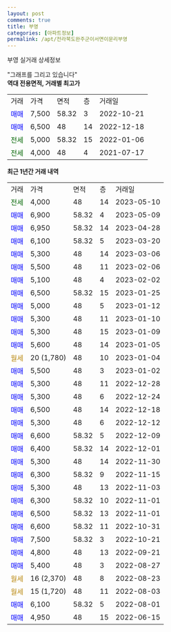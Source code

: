 ```yaml
---
layout: post
comments: true
title: 부영
categories: [아파트정보]
permalink: /apt/전라북도완주군이서면이문리부영
---
```


부영 실거래 상세정보

<script type="text/javascript">
  google.charts.load('current', {'packages':['line', 'corechart']});
  google.charts.setOnLoadCallback(drawChart);

  function drawChart() {
    var data = new google.visualization.DataTable();
    data.addColumn('date', '거래일');
    data.addColumn('number', "매매");
    data.addColumn('number', "전세");
    data.addColumn('number', "전매");

    data.addRows([[new Date(Date.parse("2023-05-10")), null, 4000, null], [new Date(Date.parse("2023-05-09")), 6900, null, null], [new Date(Date.parse("2023-04-28")), 6950, null, null], [new Date(Date.parse("2023-03-20")), 6100, null, null], [new Date(Date.parse("2023-03-06")), 5300, null, null], [new Date(Date.parse("2023-02-06")), 5500, null, null], [new Date(Date.parse("2023-02-02")), 5100, null, null], [new Date(Date.parse("2023-01-25")), 6500, null, null], [new Date(Date.parse("2023-01-12")), 5000, null, null], [new Date(Date.parse("2023-01-10")), 5300, null, null], [new Date(Date.parse("2023-01-09")), 5300, null, null], [new Date(Date.parse("2023-01-05")), 5600, null, null], [new Date(Date.parse("2023-01-04")), null, null, null], [new Date(Date.parse("2023-01-02")), 5500, null, null], [new Date(Date.parse("2022-12-28")), 5300, null, null], [new Date(Date.parse("2022-12-24")), 5300, null, null], [new Date(Date.parse("2022-12-18")), 6500, null, null], [new Date(Date.parse("2022-12-12")), 5300, null, null], [new Date(Date.parse("2022-12-09")), 6600, null, null], [new Date(Date.parse("2022-12-01")), 6400, null, null], [new Date(Date.parse("2022-11-30")), 5300, null, null], [new Date(Date.parse("2022-11-15")), 6300, null, null], [new Date(Date.parse("2022-11-03")), 5300, null, null], [new Date(Date.parse("2022-11-01")), 6300, null, null], [new Date(Date.parse("2022-11-01")), 6500, null, null], [new Date(Date.parse("2022-10-31")), 6600, null, null], [new Date(Date.parse("2022-10-21")), 7500, null, null], [new Date(Date.parse("2022-09-21")), 4800, null, null], [new Date(Date.parse("2022-08-27")), 5400, null, null], [new Date(Date.parse("2022-08-23")), null, null, null], [new Date(Date.parse("2022-08-03")), null, null, null], [new Date(Date.parse("2022-08-01")), 6100, null, null], [new Date(Date.parse("2022-06-15")), 4950, null, null]]);

    var options = {
      hAxis: {
        format: 'yyyy/MM/dd'
      },    
      lineWidth: 0,
      pointsVisible: true,    
      title: '최근 1년간 유형별 실거래가 분포',
      legend: { position: 'bottom' }
    };

    var formatter = new google.visualization.NumberFormat({pattern:'###,###'} );
    formatter.format(data, 1);
    formatter.format(data, 2);
    
    setTimeout(function() {
        var chart = new google.visualization.LineChart(document.getElementById('columnchart_material'));
        chart.draw(data, (options));
        document.getElementById('loading').style.display = 'none';
    }, 200);
  }
</script>


<div id="loading" style="z-index:20; display: block; margin-left: 0px">"그래프를 그리고 있습니다"</div>
<div id="columnchart_material" style="width: 95%; margin-left: 0px; display: block"></div>
<!-- contents start -->
<b>역대 전용면적, 거래별 최고가</b>
<table class="sortable">
    <tr>
      <td>거래</td>
      <td>가격</td>
      <td>면적</td>
      <td>층</td>
      <td>거래일</td>
    </tr>
        <tr>
          <td><a style="color: blue">매매</a></td>
          <td>7,500</td>
          <td>58.32</td>
          <td>3</td>
          <td>2022-10-21</td>
        </tr>            <tr>
          <td><a style="color: blue">매매</a></td>
          <td>6,500</td>
          <td>48</td>
          <td>14</td>
          <td>2022-12-18</td>
        </tr>        
        <tr>
              <td><a style="color: darkgreen">전세</a></td>
              <td>5,000</td>
              <td>58.32</td>
              <td>15</td>
              <td>2022-01-06</td>
            </tr>            <tr>
              <td><a style="color: darkgreen">전세</a></td>
              <td>4,000</td>
              <td>48</td>
              <td>4</td>
              <td>2021-07-17</td>
            </tr>        
    
</table>

<b>최근 1년간 거래 내역</b>

<table class="sortable">
    <tr>
      <td>거래</td>
      <td>가격</td>
      <td>면적</td>
      <td>층</td>
      <td>거래일</td>
    </tr>
    <tr>
      <td><a style="color: darkgreen">전세</a></td>
      <td>4,000</td>
      <td>48</td>
      <td>14</td>
      <td>2023-05-10</td>
    </tr>          <tr>
      <td><a style="color: blue">매매</a></td>
      <td>6,900</td>
      <td>58.32</td>
      <td>4</td>
      <td>2023-05-09</td>
    </tr>          <tr>
      <td><a style="color: blue">매매</a></td>
      <td>6,950</td>
      <td>58.32</td>
      <td>14</td>
      <td>2023-04-28</td>
    </tr>          <tr>
      <td><a style="color: blue">매매</a></td>
      <td>6,100</td>
      <td>58.32</td>
      <td>5</td>
      <td>2023-03-20</td>
    </tr>          <tr>
      <td><a style="color: blue">매매</a></td>
      <td>5,300</td>
      <td>48</td>
      <td>14</td>
      <td>2023-03-06</td>
    </tr>          <tr>
      <td><a style="color: blue">매매</a></td>
      <td>5,500</td>
      <td>48</td>
      <td>11</td>
      <td>2023-02-06</td>
    </tr>          <tr>
      <td><a style="color: blue">매매</a></td>
      <td>5,100</td>
      <td>48</td>
      <td>4</td>
      <td>2023-02-02</td>
    </tr>          <tr>
      <td><a style="color: blue">매매</a></td>
      <td>6,500</td>
      <td>58.32</td>
      <td>15</td>
      <td>2023-01-25</td>
    </tr>          <tr>
      <td><a style="color: blue">매매</a></td>
      <td>5,000</td>
      <td>48</td>
      <td>5</td>
      <td>2023-01-12</td>
    </tr>          <tr>
      <td><a style="color: blue">매매</a></td>
      <td>5,300</td>
      <td>48</td>
      <td>11</td>
      <td>2023-01-10</td>
    </tr>          <tr>
      <td><a style="color: blue">매매</a></td>
      <td>5,300</td>
      <td>48</td>
      <td>15</td>
      <td>2023-01-09</td>
    </tr>          <tr>
      <td><a style="color: blue">매매</a></td>
      <td>5,600</td>
      <td>48</td>
      <td>14</td>
      <td>2023-01-05</td>
    </tr>          <tr>
      <td><a style="color: darkgoldenrod">월세</a></td>
      <td>20 (1,780)</td>
      <td>48</td>
      <td>10</td>
      <td>2023-01-04</td>
    </tr>          <tr>
      <td><a style="color: blue">매매</a></td>
      <td>5,500</td>
      <td>48</td>
      <td>3</td>
      <td>2023-01-02</td>
    </tr>          <tr>
      <td><a style="color: blue">매매</a></td>
      <td>5,300</td>
      <td>48</td>
      <td>11</td>
      <td>2022-12-28</td>
    </tr>          <tr>
      <td><a style="color: blue">매매</a></td>
      <td>5,300</td>
      <td>48</td>
      <td>6</td>
      <td>2022-12-24</td>
    </tr>          <tr>
      <td><a style="color: blue">매매</a></td>
      <td>6,500</td>
      <td>48</td>
      <td>14</td>
      <td>2022-12-18</td>
    </tr>          <tr>
      <td><a style="color: blue">매매</a></td>
      <td>5,300</td>
      <td>48</td>
      <td>6</td>
      <td>2022-12-12</td>
    </tr>          <tr>
      <td><a style="color: blue">매매</a></td>
      <td>6,600</td>
      <td>58.32</td>
      <td>5</td>
      <td>2022-12-09</td>
    </tr>          <tr>
      <td><a style="color: blue">매매</a></td>
      <td>6,400</td>
      <td>58.32</td>
      <td>14</td>
      <td>2022-12-01</td>
    </tr>          <tr>
      <td><a style="color: blue">매매</a></td>
      <td>5,300</td>
      <td>48</td>
      <td>14</td>
      <td>2022-11-30</td>
    </tr>          <tr>
      <td><a style="color: blue">매매</a></td>
      <td>6,300</td>
      <td>58.32</td>
      <td>9</td>
      <td>2022-11-15</td>
    </tr>          <tr>
      <td><a style="color: blue">매매</a></td>
      <td>5,300</td>
      <td>48</td>
      <td>13</td>
      <td>2022-11-03</td>
    </tr>          <tr>
      <td><a style="color: blue">매매</a></td>
      <td>6,300</td>
      <td>58.32</td>
      <td>10</td>
      <td>2022-11-01</td>
    </tr>          <tr>
      <td><a style="color: blue">매매</a></td>
      <td>6,500</td>
      <td>58.32</td>
      <td>13</td>
      <td>2022-11-01</td>
    </tr>          <tr>
      <td><a style="color: blue">매매</a></td>
      <td>6,600</td>
      <td>58.32</td>
      <td>11</td>
      <td>2022-10-31</td>
    </tr>          <tr>
      <td><a style="color: blue">매매</a></td>
      <td>7,500</td>
      <td>58.32</td>
      <td>3</td>
      <td>2022-10-21</td>
    </tr>          <tr>
      <td><a style="color: blue">매매</a></td>
      <td>4,800</td>
      <td>48</td>
      <td>13</td>
      <td>2022-09-21</td>
    </tr>          <tr>
      <td><a style="color: blue">매매</a></td>
      <td>5,400</td>
      <td>48</td>
      <td>3</td>
      <td>2022-08-27</td>
    </tr>          <tr>
      <td><a style="color: darkgoldenrod">월세</a></td>
      <td>16 (2,370)</td>
      <td>48</td>
      <td>8</td>
      <td>2022-08-23</td>
    </tr>          <tr>
      <td><a style="color: darkgoldenrod">월세</a></td>
      <td>15 (1,720)</td>
      <td>48</td>
      <td>11</td>
      <td>2022-08-03</td>
    </tr>          <tr>
      <td><a style="color: blue">매매</a></td>
      <td>6,100</td>
      <td>58.32</td>
      <td>5</td>
      <td>2022-08-01</td>
    </tr>          <tr>
      <td><a style="color: blue">매매</a></td>
      <td>4,950</td>
      <td>48</td>
      <td>15</td>
      <td>2022-06-15</td>
    </tr>      </table>
<!-- contents end -->    

